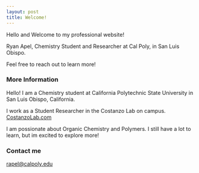 ```yaml
---
layout: post
title: Welcome!
---
```

Hello and Welcome to my professional website! 

Ryan Apel,
Chemistry Student and Researcher at Cal Poly, in San Luis Obispo.

Feel free to reach out to learn more!


### More Information

Hello! I am a Chemistry student at California Polytechnic State University in San Luis Obispo, California.

I work as a Student Researcher in the Costanzo Lab on campus. [CostanzoLab.com](https://costanzolab.com/)

I am possionate about Organic Chemistry and Polymers. I still have a lot to learn, but im excited to explore more!

### Contact me

[rapel@calpoly.edu](mailto:rapel@calpoly.edu)
